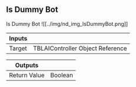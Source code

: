 ## Is Dummy Bot
Is Dummy Bot
![[../img/nd_img_IsDummyBot.png]]

|Inputs||
|--|--|
| Target | TBLAIController Object Reference |

|Outputs||
|--|--|
| Return Value | Boolean |
